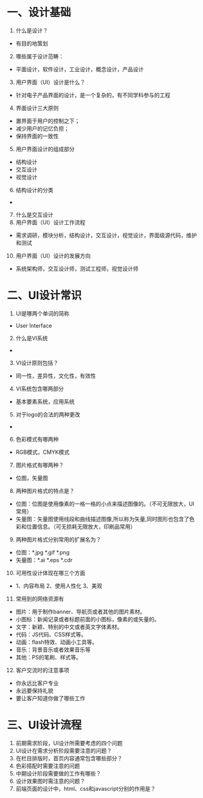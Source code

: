 # 一、设计基础
1. 什么是设计？  
+ 有目的地策划
2. 哪些属于设计范畴：  
+ 平面设计，软件设计，工业设计，概念设计，产品设计
3. 用户界面（UI）设计是什么？  
+ 针对电子产品界面的设计，是一个复杂的，有不同学科参与的工程
4. 界面设计三大原则  
+ 置界面于用户的控制之下；
+ 减少用户的记忆负担；
+ 保持界面的一致性
5. 用户界面设计的组成部分  
+ 结构设计
+ 交互设计
+ 视觉设计
6. 结构设计的分类  
+ 
7. 什么是交互设计
9. 用户界面（UI）设计工作流程  
+ 需求调研，模块分析，结构设计，交互设计，视觉设计，界面级源代码，维护和测试
10. 用户界面（UI）设计的发展方向  
+ 系统架构师，交互设计师，测试工程师，视觉设计师
# 二、UI设计常识
1. UI是哪两个单词的简称  
+ User Interface
2. 什么是VI系统  
+ 
3. VI设计原则包括？  
+ 同一性，差异性，文化性，有效性
4. VI系统包含哪两部分  
+ 基本要素系统，应用系统
5. 对于logo的合法的两种更改  
+ 
6. 色彩模式有哪两种  
+ RGB模式，CMYK模式
7. 图片格式有哪两种？  
+ 位图，矢量图
8. 两种图片格式的特点是？  
+ 位图：位图是使用像素的一格一格的小点来描述图像的。（不可无限放大，UI常用）
+ 矢量图：矢量图使用线段和曲线描述图像,所以称为矢量,同时图形也包含了色彩和位置信息。（可无损耗无限放大，印刷品常用）
9. 两种图片格式分别常用的扩展名为？  
+ 位图：*.jpg  *.gif  *.png
+ 矢量图：*.ai  *.eps  *.cdr
10.	可用性设计体现在哪三个方面  
+ 1、内容布局  2、使用人性化  3、美观
11.	常用到的网络资源有  
+ 图片：用于制作banner、导航页或者其他的图片素材。
+ 小图标：新闻记录或者标题前面的小图标，像素的或矢量的。
+ 文字：新颖、特别的中文或者英文字体素材。
+ 代码：JS代码、CSS样式等。
+ 动画：flash特效、动画小工具等。
+ 音乐：背景音乐或者效果音乐等
+ 其他：PS的笔刷、样式等。
12.	客户交流时的注意事项　
+ 你永远比客户专业
+  永远要保持礼貌
+  要让客户知道你做了哪些工作

# 三、UI设计流程
1. 前期需求阶段，UI设计所需要考虑的四个问题
2. UI设计在需求分析阶段需要注意的问题？
3. 在栏目排版时，首页内容通常包含哪些部分？
4. 色彩搭配时需要注意的问题
5. 中期设计阶段需要做的工作有哪些？
6. 设计效果图时需注意的问题？
7. 前端页面的设计中，html、css和javascript分别的作用是？


